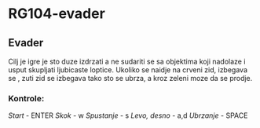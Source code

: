 # RG104-evader
## Evader

Cilj je igre je sto duze izdrzati a ne sudariti se sa objektima koji nadolaze i usput skupljati ljubicaste loptice. Ukoliko se naidje na crveni zid, izbegava se , zuti zid se izbegava tako sto se ubrza, a kroz zeleni moze da se prodje.

### Kontrole:
*Start* - ENTER
*Skok* - w
*Spustanje* - s
*Levo, desno* - a,d
*Ubrzanje* - SPACE
